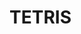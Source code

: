 <!DOCTYPE html>
<html lang="en">
<head>
  <link href="https://fonts.googleapis.com/css?family=Press+Start+2P" rel="stylesheet">
  <link rel="stylesheet" type="text/css" href="README_styles.css">
</head>
<body>
    <h1>TETRIS</h1>
</body>
</html>
